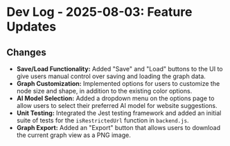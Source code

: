 # Dev Log - 2025-08-03: Feature Updates

## Changes

*   **Save/Load Functionality:** Added "Save" and "Load" buttons to the UI to give users manual control over saving and loading the graph data.
*   **Graph Customization:** Implemented options for users to customize the node size and shape, in addition to the existing color options.
*   **AI Model Selection:** Added a dropdown menu on the options page to allow users to select their preferred AI model for website suggestions.
*   **Unit Testing:** Integrated the Jest testing framework and added an initial suite of tests for the `isRestrictedUrl` function in `backend.js`.
*   **Graph Export:** Added an "Export" button that allows users to download the current graph view as a PNG image.